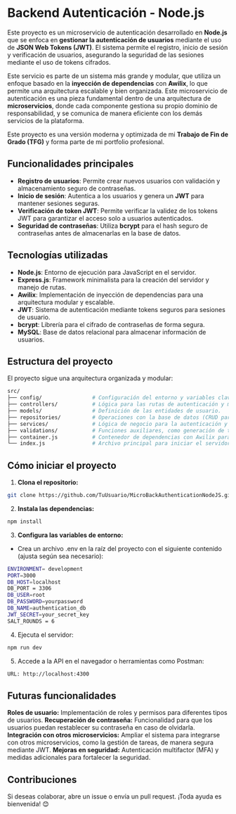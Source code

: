 # Backend Autenticación - Node.js

Este proyecto es un microservicio de autenticación desarrollado en **Node.js** que se enfoca en **gestionar la autenticación de usuarios** mediante el uso de **JSON Web Tokens (JWT)**. El sistema permite el registro, inicio de sesión y verificación de usuarios, asegurando la seguridad de las sesiones mediante el uso de tokens cifrados.

Este servicio es parte de un sistema más grande y modular, que utiliza un enfoque basado en la **inyección de dependencias** con **Awilix**, lo que permite una arquitectura escalable y bien organizada. Este microservicio de autenticación es una pieza fundamental dentro de una arquitectura de **microservicios**, donde cada componente gestiona su propio dominio de responsabilidad, y se comunica de manera eficiente con los demás servicios de la plataforma.

Este proyecto es una versión moderna y optimizada de mi **Trabajo de Fin de Grado (TFG)** y forma parte de mi portfolio profesional.


## Funcionalidades principales

- **Registro de usuarios**: Permite crear nuevos usuarios con validación y almacenamiento seguro de contraseñas.
- **Inicio de sesión**: Autentica a los usuarios y genera un **JWT** para mantener sesiones seguras.
- **Verificación de token JWT**: Permite verificar la validez de los tokens JWT para garantizar el acceso solo a usuarios autenticados.
- **Seguridad de contraseñas**: Utiliza **bcrypt** para el hash seguro de contraseñas antes de almacenarlas en la base de datos.


## Tecnologías utilizadas

- **Node.js**: Entorno de ejecución para JavaScript en el servidor.
- **Express.js**: Framework minimalista para la creación del servidor y manejo de rutas.
- **Awilix**: Implementación de inyección de dependencias para una arquitectura modular y escalable.
- **JWT**: Sistema de autenticación mediante tokens seguros para sesiones de usuario.
- **bcrypt**: Librería para el cifrado de contraseñas de forma segura.
- **MySQL**: Base de datos relacional para almacenar información de usuarios.


## Estructura del proyecto

El proyecto sigue una arquitectura organizada y modular:

```bash
src/
├── config/                # Configuración del entorno y variables clave.
├── controllers/           # Lógica para las rutas de autenticación y manejo de peticiones.
├── models/                # Definición de las entidades de usuario.
├── repositories/          # Operaciones con la base de datos (CRUD para usuarios).
├── services/              # Lógica de negocio para la autenticación y validación de usuarios.
├── validations/           # Funciones auxiliares, como generación de tokens y validación.
├── container.js           # Contenedor de dependencias con Awilix para facilitar la inyección.
└── index.js               # Archivo principal para iniciar el servidor y las rutas.
```


## Cómo iniciar el proyecto

1. **Clona el repositorio:**
```bash
git clone https://github.com/TuUsuario/MicroBackAuthenticationNodeJS.git
```
2. **Instala las dependencias:**
```bash
npm install
```
3. **Configura las variables de entorno:**

- Crea un archivo .env en la raíz del proyecto con el siguiente contenido (ajusta según sea necesario):
```bash
ENVIRONMENT= development
PORT=3000
DB_HOST=localhost
DB_PORT = 3306
DB_USER=root
DB_PASSWORD=yourpassword
DB_NAME=authentication_db
JWT_SECRET=your_secret_key
SALT_ROUNDS = 6
```
4. Ejecuta el servidor:
```bash
npm run dev
```
5. Accede a la API en el navegador o herramientas como Postman:
```bash
URL: http://localhost:4300
```


## Futuras funcionalidades

**Roles de usuario:** Implementación de roles y permisos para diferentes tipos de usuarios.
**Recuperación de contraseña:** Funcionalidad para que los usuarios puedan restablecer su contraseña en caso de olvidarla.
**Integración con otros microservicios:** Ampliar el sistema para integrarse con otros microservicios, como la gestión de tareas, de manera segura mediante JWT.
**Mejoras en seguridad:** Autenticación multifactor (MFA) y medidas adicionales para fortalecer la seguridad.


## Contribuciones

Si deseas colaborar, abre un issue o envía un pull request. ¡Toda ayuda es bienvenida! 😊
